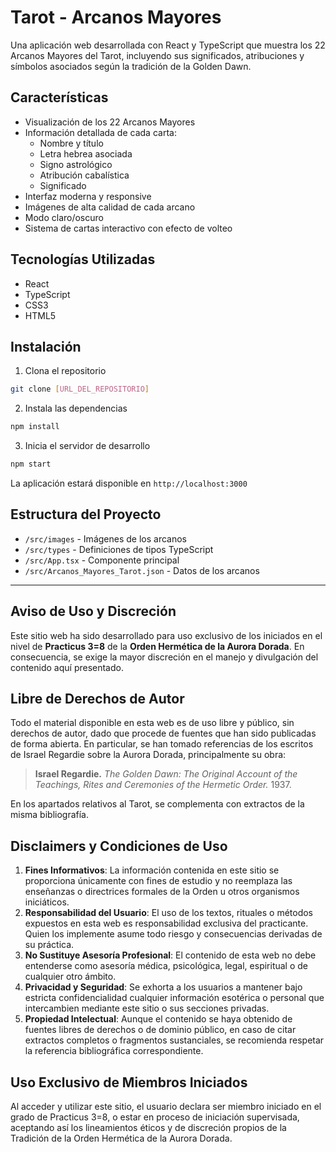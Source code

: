# Tarot - Arcanos Mayores

Una aplicación web desarrollada con React y TypeScript que muestra los 22 Arcanos Mayores del Tarot, incluyendo sus significados, atribuciones y símbolos asociados según la tradición de la Golden Dawn.

## Características

- Visualización de los 22 Arcanos Mayores
- Información detallada de cada carta:
  - Nombre y título
  - Letra hebrea asociada
  - Signo astrológico
  - Atribución cabalística
  - Significado
- Interfaz moderna y responsive
- Imágenes de alta calidad de cada arcano
- Modo claro/oscuro
- Sistema de cartas interactivo con efecto de volteo

## Tecnologías Utilizadas

- React
- TypeScript
- CSS3
- HTML5

## Instalación

1. Clona el repositorio
```bash
git clone [URL_DEL_REPOSITORIO]
```

2. Instala las dependencias
```bash
npm install
```

3. Inicia el servidor de desarrollo
```bash
npm start
```

La aplicación estará disponible en `http://localhost:3000`

## Estructura del Proyecto

- `/src/images` - Imágenes de los arcanos
- `/src/types` - Definiciones de tipos TypeScript
- `/src/App.tsx` - Componente principal
- `/src/Arcanos_Mayores_Tarot.json` - Datos de los arcanos

---

## Aviso de Uso y Discreción

Este sitio web ha sido desarrollado para uso exclusivo de los iniciados en el nivel de **Practicus 3=8** de la **Orden Hermética de la Aurora Dorada**. En consecuencia, se exige la mayor discreción en el manejo y divulgación del contenido aquí presentado.

## Libre de Derechos de Autor

Todo el material disponible en esta web es de uso libre y público, sin derechos de autor, dado que procede de fuentes que han sido publicadas de forma abierta. En particular, se han tomado referencias de los escritos de Israel Regardie sobre la Aurora Dorada, principalmente su obra:

> **Israel Regardie.**
> *The Golden Dawn: The Original Account of the Teachings, Rites and Ceremonies of the Hermetic Order.* 1937.

En los apartados relativos al Tarot, se complementa con extractos de la misma bibliografía.

## Disclaimers y Condiciones de Uso

1. **Fines Informativos**: La información contenida en este sitio se proporciona únicamente con fines de estudio y no reemplaza las enseñanzas o directrices formales de la Orden u otros organismos iniciáticos.
2. **Responsabilidad del Usuario**: El uso de los textos, rituales o métodos expuestos en esta web es responsabilidad exclusiva del practicante. Quien los implemente asume todo riesgo y consecuencias derivadas de su práctica.
3. **No Sustituye Asesoría Profesional**: El contenido de esta web no debe entenderse como asesoría médica, psicológica, legal, espiritual o de cualquier otro ámbito.
4. **Privacidad y Seguridad**: Se exhorta a los usuarios a mantener bajo estricta confidencialidad cualquier información esotérica o personal que intercambien mediante este sitio o sus secciones privadas.
5. **Propiedad Intelectual**: Aunque el contenido se haya obtenido de fuentes libres de derechos o de dominio público, en caso de citar extractos completos o fragmentos sustanciales, se recomienda respetar la referencia bibliográfica correspondiente.

## Uso Exclusivo de Miembros Iniciados

Al acceder y utilizar este sitio, el usuario declara ser miembro iniciado en el grado de Practicus 3=8, o estar en proceso de iniciación supervisada, aceptando así los lineamientos éticos y de discreción propios de la Tradición de la Orden Hermética de la Aurora Dorada.
